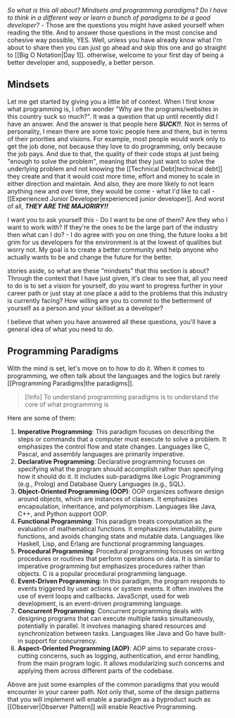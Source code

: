 _So what is this all about? Mindsets and programming paradigms? Do I have to think in a different way or learn a bunch of paradigms to be a good developer?_ - Those are the questions you might have asked yourself when reading the title. And to answer those questions in the most concise and cohesive way possible, YES. Well, unless you have already know what I'm about to share then you can just go ahead and skip this one and go straight to [[Big O Notation|Day 1]]. otherwise, welcome to your first day of being a better developer and, supposedly, a better person.

## Mindsets
Let me get started by giving you a little bit of context. When I first know what programming is, I often wonder "Why are the programs/websites in this country suck so much?". It was a question that up until recently did I have an answer. And the answer is that people here *__SUCK!!__*. Not in terms of personality, I mean there are some toxic people here and there, but in terms of their priorities and visions. For example, most people would work only to get the job done, not because they love to do programming, only because the job pays. And due to that, the quality of their code stops at just being "enough to solve the problem", meaning that they just want to solve the underlying problem and not knowing the [[Technical Debt|technical debt]] they create and that it would cost more time, effort and money to scale in either direction and maintain. And also, they are more likely to not learn anything new and over time, they would be come - what I'd like to call - [[Experienced Junior Developer|experienced junior developer]]. And worst of all, __*THEY ARE THE MAJORIRY!!*__

I want you to ask yourself this - Do I want to be one of them? Are they who I want to work with? If they're the ones to be the large part of the industry then what can I do? - I do agree with you on one thing, the future looks a bit grim for us developers for the environment is at the lowest of qualities but worry not. My goal is to create a better community and help anyone who actually wants to be and change the future for the better.

stories aside, so what are these "mindsets" that this section is about? Through the context that I have just given, it's clear to see that, all you need to do is to set a vision for yourself, do you want to progress further in your career path or just stay at one place a add to the problems that this industry is currently facing? How willing are you to commit to the betterment of yourself as a person and your skillset as a developer?

I believe that when you have answered all these questions, you'll have a general idea of what you need to do.

## Programming Paradigms
With the mind is set, let's move on to how to do it. When it comes to programming, we often talk about the languages and the logics but rarely [[Programming Paradigms|the paradigms]]. 
> [!info]
> To understand programming paradigms is to understand the core of what programming is

Here are some of them:
1. **Imperative Programming**: This paradigm focuses on describing the steps or commands that a computer must execute to solve a problem. It emphasizes the control flow and state changes. Languages like C, Pascal, and assembly languages are primarily imperative.
2. **Declarative Programming**: Declarative programming focuses on specifying what the program should accomplish rather than specifying how it should do it. It includes sub-paradigms like Logic Programming (e.g., Prolog) and Database Query Languages (e.g., SQL).
3. **Object-Oriented Programming (OOP)**: OOP organizes software design around objects, which are instances of classes. It emphasizes encapsulation, inheritance, and polymorphism. Languages like Java, C++, and Python support OOP.
4. **Functional Programming**: This paradigm treats computation as the evaluation of mathematical functions. It emphasizes immutability, pure functions, and avoids changing state and mutable data. Languages like Haskell, Lisp, and Erlang are functional programming languages.
5. **Procedural Programming**: Procedural programming focuses on writing procedures or routines that perform operations on data. It is similar to imperative programming but emphasizes procedures rather than objects. C is a popular procedural programming language.
7. **Event-Driven Programming**: In this paradigm, the program responds to events triggered by user actions or system events. It often involves the use of event loops and callbacks. JavaScript, used for web development, is an event-driven programming language.
8. **Concurrent Programming**: Concurrent programming deals with designing programs that can execute multiple tasks simultaneously, potentially in parallel. It involves managing shared resources and synchronization between tasks. Languages like Java and Go have built-in support for concurrency.
9. **Aspect-Oriented Programming (AOP)**: AOP aims to separate cross-cutting concerns, such as logging, authentication, and error handling, from the main program logic. It allows modularizing such concerns and applying them across different parts of the codebase.

Above are just some examples of the common paradigms that you would encounter in your career path. Not only that, some of the design patterns that you will implement will enable a paradigm as a byproduct such as [[Observer|Observer Pattern]] will enable Reactive Programming.